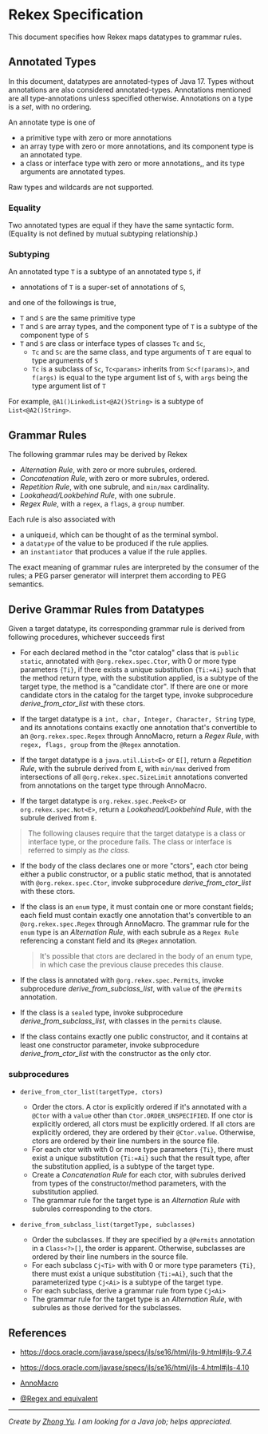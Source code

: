 # Rekex Specification 

This document specifies how Rekex maps datatypes to grammar rules.

## Annotated Types

In this document, datatypes are annotated-types of Java 17.
Types without annotations are also considered annotated-types.
Annotations mentioned are all type-annotations unless specified otherwise.
Annotations on a type is a *set*, with no ordering.  

An annotate type is one of
- a primitive type with zero or more annotations
- an array type with zero or more annotations, 
  and its component type is an annotated type.
- a class or interface type with zero or more annotations,,
  and its type arguments are annotated types.
  
Raw types and wildcards are not supported.

### Equality

Two annotated types are equal if they have the same syntactic form.
(Equality is not defined by mutual subtyping relationship.) 

### Subtyping

An annotated type `T` is a subtype of an annotated type `S`,
if 
- annotations of `T` is a super-set of annotations of `S`,

and one of the followings is true, 
- `T` and `S` are the same primitive type
- `T` and `S` are array types, and the component type of `T`
  is a subtype of the component type of `S`
- `T` and `S` are class or interface types
  of classes `Tc` and `Sc`,
  - `Tc` and `Sc` are the same class, and type arguments of `T` 
    are equal to type arguments of `S` 
  - `Tc` is a subclass of `Sc`, `Tc<params>` inherits from `Sc<f(params)>`,
    and `f(args)` is equal to the type argument list of `S`,
    with `args` being the type argument list of `T` 

For example, `@A1()LinkedList<@A2()String>` is a subtype of
`List<@A2()String>`.
  

## Grammar Rules

The following grammar rules may be derived by Rekex
- *Alternation Rule*, with zero or more subrules, ordered.
- *Concatenation Rule*, with zero or more subrules, ordered.
- *Repetition Rule*, with one subrule, and `min/max` cardinality.
- *Lookahead/Lookbehind Rule*, with one subrule.
- *Regex Rule*, with a `regex`, a `flags`, a `group` number.

Each rule is also associated with
- a unique`id`, which can be thought of as the terminal symbol.
- a `datatype` of the value to be produced if the rule applies.
- an `instantiator` that produces a value if the rule applies. 

The exact meaning of grammar rules are interpreted by the consumer of the rules;
a PEG parser generator will interpret them according to PEG semantics.

## Derive Grammar Rules from Datatypes

Given a target datatype, its corresponding grammar rule is derived
from following procedures, whichever succeeds first

- For each declared method in the "ctor catalog" class
  that is `public static`, annotated with `@org.rekex.spec.Ctor`,
  with 0 or more type parameters `{Ti}`, if there exists a unique
  substitution `{Ti:=Ai}` such that the method return type, with the substitution applied,
  is a subtype of the target type, the method is a "candidate ctor". 
  If there are one or more candidate ctors in the catalog for the target type,
  invoke subprocedure *derive_from_ctor_list* with these ctors. 
  
- If the target datatype is a `int, char, Integer, Character, String` type,
  and its annotations contains exactly one annotation that's convertible to 
  an `@org.rekex.spec.Regex` through AnnoMacro, return a *Regex Rule*,
  with `regex, flags, group` from the `@Regex` annotation.
  
- If the target datatype is a `java.util.List<E>` or `E[]`,
  return a *Repetition Rule*, with the subrule derived from `E`,
  with `min/max` derived from intersections of all `@org.rekex.spec.SizeLimit`
  annotations converted from annotations on the target type through AnnoMacro.

- If the target datatype is `org.rekex.spec.Peek<E>` or `org.rekex.spec.Not<E>`,
  return a *Lookahead/Lookbehind Rule*, with the subrule derived from `E`.
  
> The following clauses require that the target datatype is a class or interface type,
> or the procedure fails. The class or interface is referred to simply as *the class*.

- If the body of the class declares one or more "ctors",
  each ctor being either a public constructor, or a public static method,
  that is annotated with `@org.rekex.spec.Ctor`,
  invoke subprocedure *derive_from_ctor_list* with these ctors.

- If the class is an `enum` type, it must contain one or more constant fields;
  each field must contain exactly one annotation that's convertible to
  an `@org.rekex.spec.Regex` through AnnoMacro.
  The grammar rule for the `enum` type is an *Alternation Rule*, with
  each subrule as a `Regex Rule` referencing a constant field and its `@Regex` annotation.
  
  > It's possible that ctors are declared in the body of an enum type, 
  > in which case the previous clause precedes this clause.

- If the class is annotated with `@org.rekex.spec.Permits`,
  invoke subprocedure *derive_from_subclass_list*, with `value` of the `@Permits` annotation.
  
- If the class is a `sealed` type,
  invoke subprocedure *derive_from_subclass_list*, with classes in the `permits` clause.
  
- If the class contains exactly one public constructor, 
  and it contains at least one constructor parameter,
  invoke subprocedure *derive_from_ctor_list* with the constructor as the only ctor.
  
### subprocedures

- `derive_from_ctor_list(targetType, ctors)`
  - Order the ctors.
    A ctor is explicitly ordered if it's annotated with a `@Ctor`
    with a `value` other than `Ctor.ORDER_UNSPECIFIED`.
    If one ctor is explicitly ordered, all ctors must be explicitly ordered.
    If all ctors are explicitly ordered, they are ordered by their `@Ctor.value`.
    Otherwise, ctors are ordered by their line numbers in the source file.
  - For each ctor with with 0 or more type parameters `{Ti}`,
    there must exist a unique substitution `{Ti:=Ai}` such that the result type, 
    after the substitution applied, is a subtype of the target type.
  - Create a *Concatenation Rule* for each ctor, with subrules derived from
    types of the constructor/method parameters, with the substitution applied. 
  - The grammar rule for the target type is an *Alternation Rule*
    with subrules corresponding to the ctors.
    
- `derive_from_subclass_list(targetType, subclasses)`
  - Order the subclasses. If they are specified by a `@Permits` annotation
    in a `Class<?>[]`, the order is apparent.
    Otherwise, subclasses are ordered by their line numbers in the source file.
  - For each subclass `Cj<Ti>` with with 0 or more type parameters `{Ti}`,
    there must exist a unique substitution `{Ti:=Ai}`,
    such that the parameterized type `Cj<Ai>` is a subtype of the target type. 
  - For each subclass, derive a grammar rule from type ``Cj<Ai>``  
  - The grammar rule for the target type is an *Alternation Rule*,
    with subrules as those derived for the subclasses. 
    

## References

- https://docs.oracle.com/javase/specs/jls/se16/html/jls-9.html#jls-9.7.4

- https://docs.oracle.com/javase/specs/jls/se16/html/jls-4.html#jls-4.10

- [AnnoMacro](./AnnoMacro.md)

- [@Regex and equivalent](./RegexAnno.md)  

----
*Create by [Zhong Yu](http://zhong-j-yu.github.io).
I am looking for a Java job; helps appreciated.*
